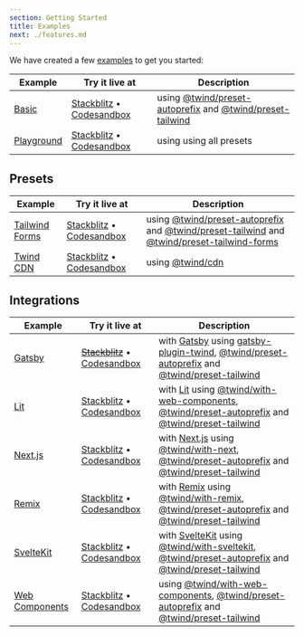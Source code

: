 ```yaml
---
section: Getting Started
title: Examples
next: ./features.md
---
```


We have created a few [examples](https://github.com/tw-in-js/twind/tree/main/examples) to get you started:

| Example                                                                       | Try it live at                                                                                                                                                                    | Description                                                                                                                                                                                                 |
| ----------------------------------------------------------------------------- | --------------------------------------------------------------------------------------------------------------------------------------------------------------------------------- | ----------------------------------------------------------------------------------------------------------------------------------------------------------------------------------------------------------- |
| [Basic](https://github.com/tw-in-js/twind/tree/main/examples/basic)           | [Stackblitz](https://stackblitz.com/fork/github/tw-in-js/twind/tree/main/examples/basic) • [Codesandbox](https://githubbox.com/tw-in-js/twind/tree/main/examples/basic)           | using [@twind/preset-autoprefix](https://github.com/tw-in-js/twind/tree/main/packages/preset-autoprefix) and [@twind/preset-tailwind](https://github.com/tw-in-js/twind/tree/main/packages/preset-tailwind) |
| [Playground](https://github.com/tw-in-js/twind/tree/main/examples/playground) | [Stackblitz](https://stackblitz.com/fork/github/tw-in-js/twind/tree/main/examples/playground) • [Codesandbox](https://githubbox.com/tw-in-js/twind/tree/main/examples/playground) | using using all presets                                                                                                                                                                                     |

## Presets

| Example                                                                                     | Try it live at                                                                                                                                                                                        | Description                                                                                                                                                                                                                                                                                                                |
| ------------------------------------------------------------------------------------------- | ----------------------------------------------------------------------------------------------------------------------------------------------------------------------------------------------------- | -------------------------------------------------------------------------------------------------------------------------------------------------------------------------------------------------------------------------------------------------------------------------------------------------------------------------- |
| [Tailwind Forms](https://github.com/tw-in-js/twind/tree/main/examples/using-tailwind-forms) | [Stackblitz](https://stackblitz.com/fork/github/tw-in-js/twind/tree/main/examples/using-tailwind-forms) • [Codesandbox](https://githubbox.com/tw-in-js/twind/tree/main/examples/using-tailwind-forms) | using [@twind/preset-autoprefix](https://github.com/tw-in-js/twind/tree/main/packages/preset-autoprefix) and [@twind/preset-tailwind](https://github.com/tw-in-js/twind/tree/main/packages/preset-tailwind) and [@twind/preset-tailwind-forms](https://github.com/tw-in-js/twind/tree/main/packages/preset-tailwind-forms) |
| [Twind CDN](https://github.com/tw-in-js/twind/tree/main/examples/using-twind-cdn)           | [Stackblitz](https://stackblitz.com/fork/github/tw-in-js/twind/tree/main/examples/using-twind-cdn) • [Codesandbox](https://githubbox.com/tw-in-js/twind/tree/main/examples/using-twind-cdn)           | using [@twind/cdn](https://github.com/tw-in-js/twind/tree/main/packages/cdn)                                                                                                                                                                                                                                               |

## Integrations

| Example                                                                                    | Try it live at                                                                                                                                                                                      | Description                                                                                                                                                                                                                                                                                                                                        |
| ------------------------------------------------------------------------------------------ | --------------------------------------------------------------------------------------------------------------------------------------------------------------------------------------------------- | -------------------------------------------------------------------------------------------------------------------------------------------------------------------------------------------------------------------------------------------------------------------------------------------------------------------------------------------------- |
| [Gatsby](https://github.com/tw-in-js/twind/tree/main/examples/gatsby)                      | ~~[Stackblitz](https://stackblitz.com/fork/github/tw-in-js/twind/tree/main/examples/with-gatsby)~~ • [Codesandbox](https://githubbox.com/tw-in-js/twind/tree/main/examples/with-gatsby)             | with [Gatsby](https://www.gatsbyjs.com) using [gatsby-plugin-twind](https://github.com/tw-in-js/twind/tree/main/packages/with-gatsby), [@twind/preset-autoprefix](https://github.com/tw-in-js/twind/tree/main/packages/preset-autoprefix) and [@twind/preset-tailwind](https://github.com/tw-in-js/twind/tree/main/packages/preset-tailwind)       |
| [Lit](https://github.com/tw-in-js/twind/tree/main/examples/with-lit)                       | [Stackblitz](https://stackblitz.com/fork/github/tw-in-js/twind/tree/main/examples/with-lit) • [Codesandbox](https://githubbox.com/tw-in-js/twind/tree/main/examples/with-lit)                       | with [Lit](https://lit.dev) using [@twind/with-web-components](https://github.com/tw-in-js/twind/tree/main/packages/with-web-components), [@twind/preset-autoprefix](https://github.com/tw-in-js/twind/tree/main/packages/preset-autoprefix) and [@twind/preset-tailwind](https://github.com/tw-in-js/twind/tree/main/packages/preset-tailwind)    |
| [Next.js](https://github.com/tw-in-js/twind/tree/main/examples/with-next)                  | [Stackblitz](https://stackblitz.com/fork/github/tw-in-js/twind/tree/main/examples/with-next) • [Codesandbox](https://githubbox.com/tw-in-js/twind/tree/main/examples/with-next)                     | with [Next.js](https://nextjs.org) using [@twind/with-next](https://github.com/tw-in-js/twind/tree/main/packages/with-next), [@twind/preset-autoprefix](https://github.com/tw-in-js/twind/tree/main/packages/preset-autoprefix) and [@twind/preset-tailwind](https://github.com/tw-in-js/twind/tree/main/packages/preset-tailwind)                 |
| [Remix](https://github.com/tw-in-js/twind/tree/main/examples/with-remix)                   | [Stackblitz](https://stackblitz.com/fork/github/tw-in-js/twind/tree/main/examples/with-remix) • [Codesandbox](https://githubbox.com/tw-in-js/twind/tree/main/examples/with-remix)                   | with [Remix](https://remix.run) using [@twind/with-remix](https://github.com/tw-in-js/twind/tree/main/packages/with-remix), [@twind/preset-autoprefix](https://github.com/tw-in-js/twind/tree/main/packages/preset-autoprefix) and [@twind/preset-tailwind](https://github.com/tw-in-js/twind/tree/main/packages/preset-tailwind)                  |
| [SvelteKit](https://github.com/tw-in-js/twind/tree/main/examples/with-sveltekit)           | [Stackblitz](https://stackblitz.com/fork/github/tw-in-js/twind/tree/main/examples/with-sveltekit) • [Codesandbox](https://githubbox.com/tw-in-js/twind/tree/main/examples/with-sveltekit)           | with [SvelteKit](https://kit.svelte.dev) using [@twind/with-sveltekit](https://github.com/tw-in-js/twind/tree/main/packages/with-sveltekit), [@twind/preset-autoprefix](https://github.com/tw-in-js/twind/tree/main/packages/preset-autoprefix) and [@twind/preset-tailwind](https://github.com/tw-in-js/twind/tree/main/packages/preset-tailwind) |
| [Web Components](https://github.com/tw-in-js/twind/tree/main/examples/with-web-components) | [Stackblitz](https://stackblitz.com/fork/github/tw-in-js/twind/tree/main/examples/with-web-components) • [Codesandbox](https://githubbox.com/tw-in-js/twind/tree/main/examples/with-web-components) | using [@twind/with-web-components](https://github.com/tw-in-js/twind/tree/main/packages/with-web-components), [@twind/preset-autoprefix](https://github.com/tw-in-js/twind/tree/main/packages/preset-autoprefix) and [@twind/preset-tailwind](https://github.com/tw-in-js/twind/tree/main/packages/preset-tailwind)                                |
